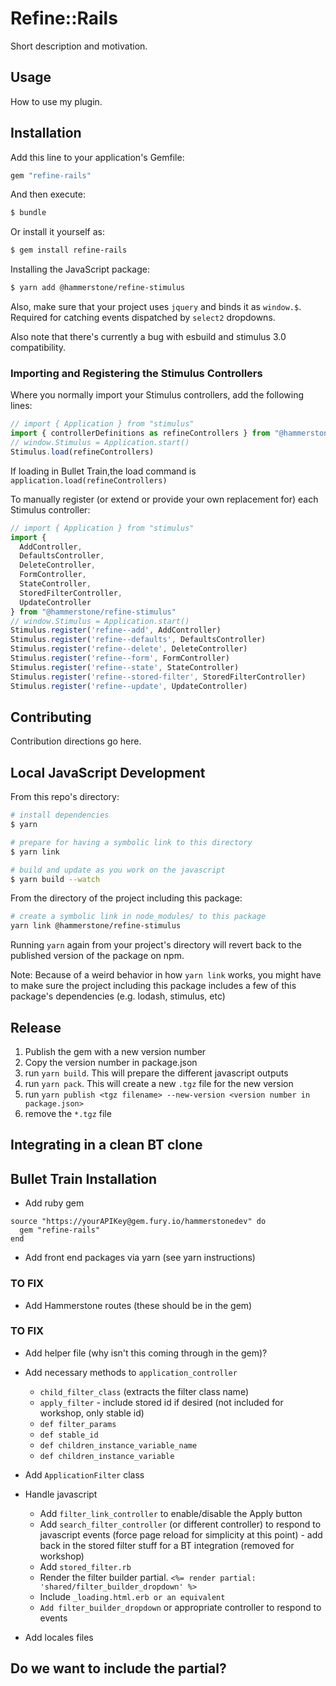 # Refine::Rails
Short description and motivation.

## Usage
How to use my plugin.

## Installation
Add this line to your application's Gemfile:

```ruby
gem "refine-rails"
```

And then execute:
```bash
$ bundle
```

Or install it yourself as:
```bash
$ gem install refine-rails
```

Installing the JavaScript package:

```bash
$ yarn add @hammerstone/refine-stimulus
```

Also, make sure that your project uses `jquery` and binds it as `window.$`. Required for catching events dispatched by `select2` dropdowns.

Also note that there's currently a bug with esbuild and stimulus 3.0 compatibility.

### Importing and Registering the Stimulus Controllers

Where you normally import your Stimulus controllers, add the following lines:

```js
// import { Application } from "stimulus"
import { controllerDefinitions as refineControllers } from "@hammerstone/refine-stimulus"
// window.Stimulus = Application.start()
Stimulus.load(refineControllers)
```

If loading in Bullet Train,the load command is 
`application.load(refineControllers)`

To manually register (or extend or provide your own replacement for) each Stimulus controller:

```js
// import { Application } from "stimulus"
import {
  AddController,
  DefaultsController,
  DeleteController,
  FormController,
  StateController,
  StoredFilterController,
  UpdateController
} from "@hammerstone/refine-stimulus"
// window.Stimulus = Application.start()
Stimulus.register('refine--add', AddController)
Stimulus.register('refine--defaults', DefaultsController)
Stimulus.register('refine--delete', DeleteController)
Stimulus.register('refine--form', FormController)
Stimulus.register('refine--state', StateController)
Stimulus.register('refine--stored-filter', StoredFilterController)
Stimulus.register('refine--update', UpdateController)
```

## Contributing
Contribution directions go here.

## Local JavaScript Development

From this repo's directory:

```bash
# install dependencies
$ yarn

# prepare for having a symbolic link to this directory
$ yarn link 

# build and update as you work on the javascript
$ yarn build --watch
```

From the directory of the project including this package:

```bash
# create a symbolic link in node_modules/ to this package
yarn link @hammerstone/refine-stimulus
```

Running `yarn` again from your project's directory will revert back to the published version of the package on npm.

Note: Because of a weird behavior in how `yarn link` works, you might have to make sure the project including this package includes a few of this package's dependencies (e.g. lodash, stimulus, etc)

## Release

1. Publish the gem with a new version number
2. Copy the version number in package.json
3. run `yarn build`. This will prepare the different javascript outputs
4. run `yarn pack`. This will create a new `.tgz` file for the new version
5. run `yarn publish <tgz filename> --new-version <version number in package.json>`
6. remove the `*.tgz` file

## Integrating in a clean BT clone

## Bullet Train Installation
- Add ruby gem 
```
source "https://yourAPIKey@gem.fury.io/hammerstonedev" do
  gem "refine-rails"
end
```

- Add front end packages via yarn (see yarn instructions) 
### TO FIX 
- Add Hammerstone routes (these should be in the gem) 

### TO FIX
- Add helper file (why isn't this coming through in the gem)?

- Add necessary methods to `application_controller` 
  - `child_filter_class` (extracts the filter class name)
  - `apply_filter` - include stored id if desired (not included for workshop, only stable id)
  - `def filter_params` 
  - `def stable_id`
  - `def children_instance_variable_name`
  - `def children_instance_variable`
- Add `ApplicationFilter` class 
- Handle javascript
  - Add `filter_link_controller` to enable/disable the Apply button 
  - Add `search_filter_controller` (or different controller) to respond to javascript events (force page reload for simplicity at this point) - add back in the stored filter stuff for a BT integration (removed for workshop) 
  - Add `stored_filter.rb`
  - Render the filter builder partial. `<%= render partial: 'shared/filter_builder_dropdown' %>`
  - Include `_loading.html.erb or an equivalent`
  - `Add filter_builder_dropdown` or appropriate controller to respond to events 
- Add locales files
## Do we want to include the partial?
 

